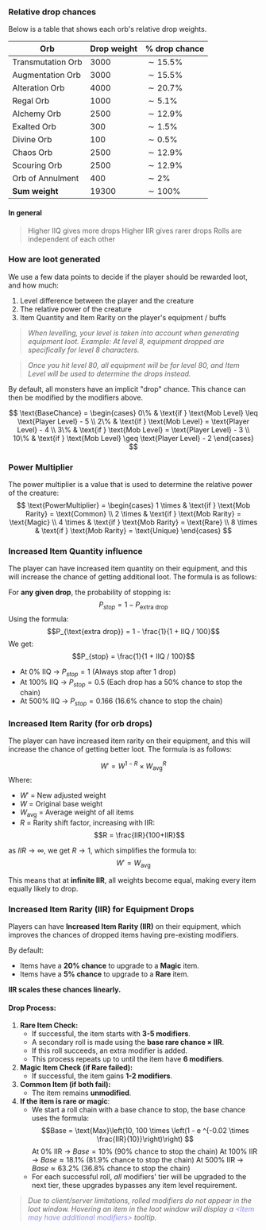 
### Relative drop chances
Below is a table that shows each orb's relative drop weights.

| Orb               | Drop weight | % drop chance |
| ----------------- | ----------- | ------------- |
| Transmutation Orb | 3000        | $\sim 15.5\%$ |
| Augmentation Orb  | 3000        | $\sim 15.5\%$ |
| Alteration Orb    | 4000        | $\sim 20.7\%$ |
| Regal Orb         | 1000        | $\sim 5.1\%$  |
| Alchemy Orb       | 2500        | $\sim 12.9\%$ |
| Exalted Orb       | 300         | $\sim 1.5\%$  |
| Divine Orb        | 100         | $\sim 0.5\%$  |
| Chaos Orb         | 2500        | $\sim 12.9\%$ |
| Scouring Orb      | 2500        | $\sim 12.9\%$ |
| Orb of Annulment  | 400         | $\sim 2\%$    |
| **Sum weight**    | 19300       | $\sim 100\%$  |
#### In general
> Higher IIQ gives more drops
> Higher IIR gives rarer drops
> Rolls are independent of each other
### How are loot generated
We use a few data points to decide if the player should be rewarded loot, and how much:
1. Level difference between the player and the creature
2. The relative power of the creature
3. Item Quantity and Item Rarity on the player's equipment / buffs

>_When levelling, your level is taken into account when generating equipment loot. Example: At level 8, equipment dropped are specifically for level 8 characters._

>_Once you hit level 80, all equipment will be for level 80, and Item Level will be used to determine the drops instead._

By default, all monsters have an implicit "drop" chance. This chance can then be modified by the modifiers above.

$$
\text{BaseChance} = \begin{cases} 0\% & \text{if } \text{Mob Level} \leq \text{Player Level} - 5 \\ 2\% & \text{if } \text{Mob Level} = \text{Player Level} - 4 \\ 3\% & \text{if } \text{Mob Level} = \text{Player Level} - 3 \\ 10\% & \text{if } \text{Mob Level} \geq \text{Player Level} - 2 \end{cases}
$$
### Power Multiplier
The power multiplier is a value that is used to determine the relative power of the creature:
$$
\text{PowerMultiplier} = \begin{cases} 1 \times & \text{if } \text{Mob Rarity} = \text{Common} \\ 2 \times & \text{if } \text{Mob Rarity} = \text{Magic} \\ 4 \times & \text{if } \text{Mob Rarity} = \text{Rare} \\ 8 \times & \text{if } \text{Mob Rarity} = \text{Unique} \end{cases}
$$
### Increased Item Quantity influence
The player can have increased item quantity on their equipment, and this will increase the chance of getting additional loot. The formula is as follows:

For **any given drop**, the probability of stopping is:
$$P_{stop} = 1 - P_{\text{extra drop}}$$
Using the formula:
$$P_{\text{extra drop}} = 1 - \frac{1}{1 + IIQ / 100}$$
We get:
$$P_{stop} = \frac{1}{1 + IIQ / 100}$$
- At 0% IIQ → $P_{stop} = 1$ (Always stop after 1 drop)
- At 100% IIQ → $P_{stop} = 0.5$ (Each drop has a 50% chance to stop the chain)
- At 500% IIQ → $P_{stop} = 0.166$ (16.6% chance to stop the chain)

### Increased Item Rarity (for orb drops)
The player can have increased item rarity on their equipment, and this will increase the chance of getting better loot. The formula is as follows:

$$W' = W^{1 - R} \times W_{\text{avg}}^R$$
Where:
- $W'$ = New adjusted weight
- $W$ = Original base weight
- $W_\text{avg}$ = Average weight of all items
- $R$ = Rarity shift factor, increasing with IIR:
$$R = \frac{IIR}{100+IIR}$$

as $IIR \to \infty$, we get $R \to 1$, which simplifies the formula to:
$$W' = W_{\text{avg}}$$

This means that at **infinite IIR**, all weights become equal, making every item equally likely to drop.

### Increased Item Rarity (IIR) for Equipment Drops

Players can have **Increased Item Rarity (IIR)** on their equipment, which improves the chances of dropped items having pre-existing modifiers.

By default:

- Items have a **20% chance** to upgrade to a **Magic** item.
- Items have a **5% chance** to upgrade to a **Rare** item.

**IIR scales these chances linearly.**

#### Drop Process:

1. **Rare Item Check:**
    - If successful, the item starts with **3-5 modifiers**.
    - A secondary roll is made using the **base rare chance × IIR**.
    - If this roll succeeds, an extra modifier is added.
    - This process repeats up to until the item have **6 modifiers**.
2. **Magic Item Check (if Rare failed):**
    - If successful, the item gains **1-2 modifiers**.
3. **Common Item (if both fail):**
    - The item remains **unmodified**.
4. **If the item is rare or magic**:
	- We start a roll chain with a base chance to stop, the base chance uses the formula:
	$$Base = \text{Max}\left(10, 100 \times \left(1 - e ^{-0.02 \times \frac{IIR}{10}}\right)\right) $$
	 At 0% IIR → $Base = 10\%$ (90% chance to stop the chain)
	 At 100% IIR → $Base \approx 18.1\%$ (81.9% chance to stop the chain)
    At 500% IIR → $Base \approx 63.2\%$ (36.8% chance to stop the chain)
	- For each successful roll, *all* modifiers' tier will be upgraded to the next tier, these upgrades bypasses any item level requirement.

>_Due to client/server limitations, rolled modifiers do not appear in the loot window.
Hovering an item in the loot window will display a <span style="color:#8788EE">\<Item may have additional modifiers></span> tooltip._

